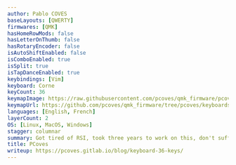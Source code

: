 ```yaml
---
author: Pablo COVES
baseLayouts: [QWERTY]
firmwares: [QMK]
hasHomeRowMods: false
hasLetterOnThumb: false
hasRotaryEncoder: false
isAutoShiftEnabled: false
isComboEnabled: true
isSplit: true
isTapDanceEnabled: true
keybindings: [Vim]
keyboard: Corne
keyCount: 36
keymapImage: https://raw.githubusercontent.com/pcoves/qmk_firmware/pcoves/users/pcoves/keyboard-layout.png
keymapUrl: https://github.com/pcoves/qmk_firmware/tree/pcoves/keyboards/crkbd/keymaps/pcoves
languages: [English, French]
layerCount: 2
OS: [Linux, MacOS, Windows]
stagger: columnar
summary: Got tired of RSI, took three years to work on this, don't suffer anymore.
title: PCoves
writeup: https://pcoves.gitlab.io/blog/keyboard-36-keys/
---
```

